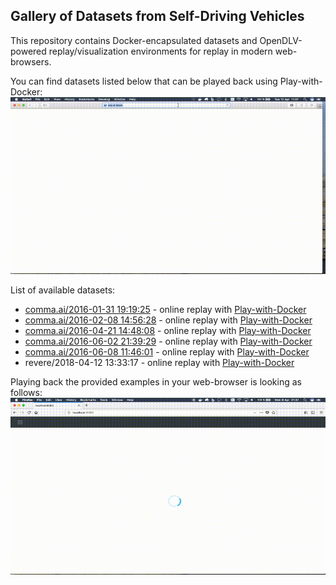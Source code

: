 ## Gallery of Datasets from Self-Driving Vehicles

This repository contains Docker-encapsulated datasets and OpenDLV-powered replay/visualization environments for replay in modern web-browsers.

You can find datasets listed below that can be played back using Play-with-Docker:
![play-with-docker](https://raw.githubusercontent.com/chalmers-revere/opendlv-gallery/master/play-with-docker-screencast.gif)

List of available datasets:

* [comma.ai/2016-01-31 19:19:25](https://archive.org/details/comma-dataset) - online replay with [Play-with-Docker](https://labs.play-with-docker.com?stack=https://raw.githubusercontent.com/chalmers-revere/opendlv-gallery/master/comma.ai-2016-01-31_191925.yml)
* [comma.ai/2016-02-08 14:56:28](https://archive.org/details/comma-dataset) - online replay with [Play-with-Docker](https://labs.play-with-docker.com?stack=https://raw.githubusercontent.com/chalmers-revere/opendlv-gallery/master/comma.ai-2016-02-08_145628.yml)
* [comma.ai/2016-04-21 14:48:08](https://archive.org/details/comma-dataset) - online replay with [Play-with-Docker](https://labs.play-with-docker.com?stack=https://raw.githubusercontent.com/chalmers-revere/opendlv-gallery/master/comma.ai-2016-04-21_144808.yml)
* [comma.ai/2016-06-02 21:39:29](https://archive.org/details/comma-dataset) - online replay with [Play-with-Docker](https://labs.play-with-docker.com?stack=https://raw.githubusercontent.com/chalmers-revere/opendlv-gallery/master/comma.ai-2016-06-02_213929.yml)
* [comma.ai/2016-06-08 11:46:01](https://archive.org/details/comma-dataset) - online replay with [Play-with-Docker](https://labs.play-with-docker.com?stack=https://raw.githubusercontent.com/chalmers-revere/opendlv-gallery/master/comma.ai-2016-06-08_114601.yml)
* revere/2018-04-12 13:33:17 - online replay with [Play-with-Docker](https://labs.play-with-docker.com?stack=https://raw.githubusercontent.com/chalmers-revere/opendlv-gallery/master/revere-2018-04-12_133317.yml)

Playing back the provided examples in your web-browser is looking as follows:
![screenshot from gallery](https://raw.githubusercontent.com/chalmers-revere/opendlv-gallery/master/gallery.gif)
